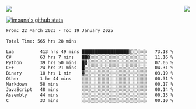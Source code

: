 <p>
  <a href="https://count.getloli.com/"><img src="https://count.getloli.com/get/@xana.readme?theme=moebooru-h"></a>
  <img src="https://weather-icon.journeyad.repl.co/@hangzhou?v=1" align="right">
</p>


<a href="https://github.com/imxana"><img align="center" src="https://github-readme-stats.vercel.app/api?username=imxana&show_icons=true&include_all_commits=true&hide_border=tru&custom_title=imxana%27s%20Github%20Stats" alt="imxana's github stats" /></a> 

<!--START_SECTION:waka-->

```txt
From: 22 March 2023 - To: 19 January 2025

Total Time: 565 hrs 28 mins

Lua          413 hrs 49 mins ██████████████████▒░░░░░░   73.18 %
C#           63 hrs 7 mins   ██▓░░░░░░░░░░░░░░░░░░░░░░   11.16 %
Python       39 hrs 50 mins  █▓░░░░░░░░░░░░░░░░░░░░░░░   07.05 %
C++          24 hrs 21 mins  █░░░░░░░░░░░░░░░░░░░░░░░░   04.31 %
Binary       18 hrs 1 min    ▓░░░░░░░░░░░░░░░░░░░░░░░░   03.19 %
Other        1 hr 44 mins    ░░░░░░░░░░░░░░░░░░░░░░░░░   00.31 %
Markdown     58 mins         ░░░░░░░░░░░░░░░░░░░░░░░░░   00.17 %
JavaScript   48 mins         ░░░░░░░░░░░░░░░░░░░░░░░░░   00.14 %
Assembly     44 mins         ░░░░░░░░░░░░░░░░░░░░░░░░░   00.13 %
C            33 mins         ░░░░░░░░░░░░░░░░░░░░░░░░░   00.10 %
```

<!--END_SECTION:waka-->
